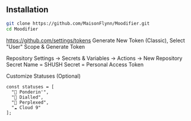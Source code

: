 ## Installation

```bash
git clone https://github.com/MaisonFlynn/Moodifier.git
cd Moodifier
```

https://github.com/settings/tokens
Generate New Token (Classic), Select "User" Scope & Generate Token

Repository Settings → Secrets & Variables → Actions → New Repository Secret
Name = SHUSH
Secret = Personal Access Token

Customize Statuses (Optional)
```
const statuses = [
  "💭 Ponderin'",
  "🎯 Dialled",
  "🧩 Perplexed",
  "☁️ Cloud 9"
];
```
